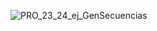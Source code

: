 ![PRO_23_24_ej_GenSecuencias](https://github.com/JoseAntonioDiazBusati/GeneradorSecuencias/assets/115500375/348a3512-7102-4837-a33f-d698ea20fecf)
